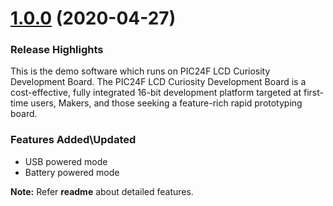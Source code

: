 <a name="1.0.0"></a>
# [1.0.0](<Hyperlink for compare>) (2020-04-27)

### Release Highlights

This is the demo software which runs on PIC24F LCD Curiosity Development Board. The PIC24F LCD Curiosity Development Board is a cost-effective, fully integrated 16-bit development platform targeted at first-time users, Makers, and those seeking a feature-rich rapid prototyping board.

### Features Added\Updated

* USB powered mode
* Battery powered mode

**Note:** Refer **readme** about detailed features.
